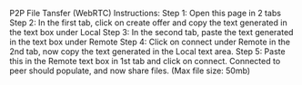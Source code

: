 P2P File Tansfer (WebRTC)
Instructions:
Step 1: Open this page in 2 tabs
Step 2: In the first tab, click on create offer and copy the text generated in the text box under Local
Step 3: In the second tab, paste the text generated in the text box under Remote
Step 4: Click on connect under Remote in the 2nd tab, now copy the text generated in the Local text area.
Step 5: Paste this in the Remote text box in 1st tab and click on connect.
Connected to peer should populate, and now share files. (Max file size: 50mb)
